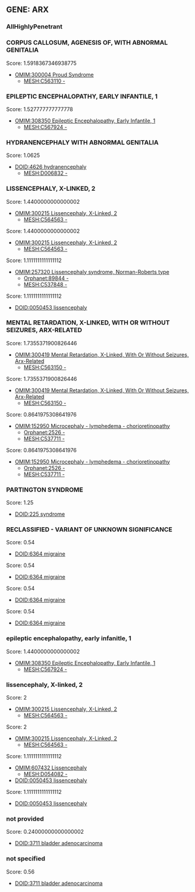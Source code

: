 
## GENE: ARX

### AllHighlyPenetrant

### CORPUS CALLOSUM, AGENESIS OF, WITH ABNORMAL GENITALIA

Score: 1.5918367346938775

 * [OMIM:300004 Proud Syndrome](http://beta.monarchinitiative.org/disease/OMIM:300004)
    * [MESH:C563110 -](http://beta.monarchinitiative.org/disease/MESH:C563110)

### EPILEPTIC ENCEPHALOPATHY, EARLY INFANTILE, 1

Score: 1.527777777777778

 * [OMIM:308350 Epileptic Encephalopathy, Early Infantile, 1](http://beta.monarchinitiative.org/disease/OMIM:308350)
    * [MESH:C567924 -](http://beta.monarchinitiative.org/disease/MESH:C567924)

### HYDRANENCEPHALY WITH ABNORMAL GENITALIA

Score: 1.0625

 * [DOID:4626 hydranencephaly](http://beta.monarchinitiative.org/disease/DOID:4626)
    * [MESH:D006832 -](http://beta.monarchinitiative.org/disease/MESH:D006832)

### LISSENCEPHALY, X-LINKED, 2

Score: 1.4400000000000002

 * [OMIM:300215 Lissencephaly, X-Linked, 2](http://beta.monarchinitiative.org/disease/OMIM:300215)
    * [MESH:C564563 -](http://beta.monarchinitiative.org/disease/MESH:C564563)

Score: 1.4400000000000002

 * [OMIM:300215 Lissencephaly, X-Linked, 2](http://beta.monarchinitiative.org/disease/OMIM:300215)
    * [MESH:C564563 -](http://beta.monarchinitiative.org/disease/MESH:C564563)

Score: 1.1111111111111112

 * [OMIM:257320 Lissencephaly syndrome, Norman-Roberts type](http://beta.monarchinitiative.org/disease/OMIM:257320)
    * [Orphanet:89844 -](http://beta.monarchinitiative.org/disease/Orphanet:89844)
    * [MESH:C537848 -](http://beta.monarchinitiative.org/disease/MESH:C537848)

Score: 1.1111111111111112

 * [DOID:0050453 lissencephaly](http://beta.monarchinitiative.org/disease/DOID:0050453)

### MENTAL RETARDATION, X-LINKED, WITH OR WITHOUT SEIZURES, ARX-RELATED

Score: 1.7355371900826446

 * [OMIM:300419 Mental Retardation, X-Linked, With Or Without Seizures, Arx-Related](http://beta.monarchinitiative.org/disease/OMIM:300419)
    * [MESH:C563150 -](http://beta.monarchinitiative.org/disease/MESH:C563150)

Score: 1.7355371900826446

 * [OMIM:300419 Mental Retardation, X-Linked, With Or Without Seizures, Arx-Related](http://beta.monarchinitiative.org/disease/OMIM:300419)
    * [MESH:C563150 -](http://beta.monarchinitiative.org/disease/MESH:C563150)

Score: 0.8641975308641976

 * [OMIM:152950 Microcephaly - lymphedema - chorioretinopathy](http://beta.monarchinitiative.org/disease/OMIM:152950)
    * [Orphanet:2526 -](http://beta.monarchinitiative.org/disease/Orphanet:2526)
    * [MESH:C537711 -](http://beta.monarchinitiative.org/disease/MESH:C537711)

Score: 0.8641975308641976

 * [OMIM:152950 Microcephaly - lymphedema - chorioretinopathy](http://beta.monarchinitiative.org/disease/OMIM:152950)
    * [Orphanet:2526 -](http://beta.monarchinitiative.org/disease/Orphanet:2526)
    * [MESH:C537711 -](http://beta.monarchinitiative.org/disease/MESH:C537711)

### PARTINGTON SYNDROME

Score: 1.25

 * [DOID:225 syndrome](http://beta.monarchinitiative.org/disease/DOID:225)

### RECLASSIFIED - VARIANT OF UNKNOWN SIGNIFICANCE

Score: 0.54

 * [DOID:6364 migraine](http://beta.monarchinitiative.org/disease/DOID:6364)

Score: 0.54

 * [DOID:6364 migraine](http://beta.monarchinitiative.org/disease/DOID:6364)

Score: 0.54

 * [DOID:6364 migraine](http://beta.monarchinitiative.org/disease/DOID:6364)

Score: 0.54

 * [DOID:6364 migraine](http://beta.monarchinitiative.org/disease/DOID:6364)

### epileptic encephalopathy, early infanitle, 1

Score: 1.4400000000000002

 * [OMIM:308350 Epileptic Encephalopathy, Early Infantile, 1](http://beta.monarchinitiative.org/disease/OMIM:308350)
    * [MESH:C567924 -](http://beta.monarchinitiative.org/disease/MESH:C567924)

### lissencephaly, X-linked, 2

Score: 2

 * [OMIM:300215 Lissencephaly, X-Linked, 2](http://beta.monarchinitiative.org/disease/OMIM:300215)
    * [MESH:C564563 -](http://beta.monarchinitiative.org/disease/MESH:C564563)

Score: 2

 * [OMIM:300215 Lissencephaly, X-Linked, 2](http://beta.monarchinitiative.org/disease/OMIM:300215)
    * [MESH:C564563 -](http://beta.monarchinitiative.org/disease/MESH:C564563)

Score: 1.1111111111111112

 * [OMIM:607432 Lissencephaly](http://beta.monarchinitiative.org/disease/OMIM:607432)
    * [MESH:D054082 -](http://beta.monarchinitiative.org/disease/MESH:D054082)
 * [DOID:0050453 lissencephaly](http://beta.monarchinitiative.org/disease/DOID:0050453)

Score: 1.1111111111111112

 * [DOID:0050453 lissencephaly](http://beta.monarchinitiative.org/disease/DOID:0050453)

### not provided

Score: 0.24000000000000002

 * [DOID:3711 bladder adenocarcinoma](http://beta.monarchinitiative.org/disease/DOID:3711)

### not specified

Score: 0.56

 * [DOID:3711 bladder adenocarcinoma](http://beta.monarchinitiative.org/disease/DOID:3711)
